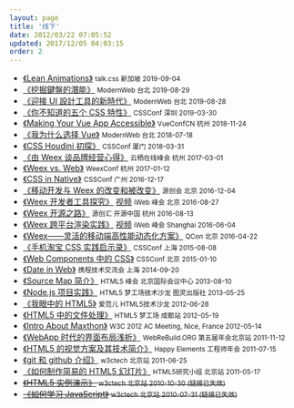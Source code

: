 ```yaml
---
layout: page
title: '线下'
date: 2012/03/22 07:05:52
updated: 2017/12/05 04:03:15
order: 2
---
```


* [《Lean Animations》](https://jinjiang.dev/slides/lean-animations) <small>talk.css 新加坡 2019-09-04</small>
* [《挖掘鍵盤的潛能》](https://jinjiang.dev/slides/kb-discovery) <small>ModernWeb 台北 2019-08-29</small>
* [《迎接 UI 設計工具的新時代》](https://jinjiang.dev/slides/ui-design-tools) <small>ModernWeb 台北 2019-08-28</small>
* [《你不知道的五个 CSS 特性》](https://jinjiang.dev/slides/five-css-features) <small>CSSConf 深圳 2019-03-30</small>
* [《Making Your Vue App Accessible》](https://jinjiang.dev/slides/vue-a11y-utils) <small>VueConfCN 杭州 2018-11-24</small>
* [《我为什么选择 Vue》](https://jinjiang.dev/slides/why-vue) <small>ModernWeb 台北 2018-07-18</small>
* [《CSS Houdini 初探》](https://jinjiang.dev/slides/css-houdini) <small>CSSConf 厦门 2018-03-31</small>
* [《由 Weex 谈品牌经营心得》](https://jinjiang.dev/slides/weex-opensource-branding) <small>云栖在线峰会 杭州 2017-03-01</small>
* [《Weex vs. Web》](https://jinjiang.dev/slides/weex-web) <small>WeexConf 杭州 2017-01-12</small>
* [《CSS in Native》](https://jinjiang.dev/slides/weex-css) <small>CSSConf 广州 2016-12-17</small>
* [《移动开发与 Weex 的改变和被改变》](https://jinjiang.dev/slides/weex-osc2016-beijing) <small>源创会 北京 2016-12-04</small>
* [《Weex 开发者工具探究》](https://pan.baidu.com/s/1c2oiFE4) [视频](https://pan.baidu.com/s/1slF207z) <small>iWeb 峰会 北京 2016-08-27</small>
* [《Weex 开源之路》](https://jinjiang.dev/slides/weex-osc2016) <small>源创汇 开源中国 杭州 2016-08-13</small>
* [《Weex 跨平台渲染实践》](https://pan.baidu.com/s/1jI2eKui) [视频](https://pan.baidu.com/s/1i4XFqgH) <small>iWeb 峰会 Shanghai 2016-06-04</small>
* [《Weex——灵活的移动端高性能动态化方案》](http://www.infoq.com/cn/presentations/weex-flexible-mobile-terminal-high-performance-dynamic-program) <small>QCon 北京 2016-04-22</small>
* [《手机淘宝 CSS 实践启示录》](https://jinjiang.dev/slides/taobao-css-memos/) <small>CSSConf 上海 2015-08-08</small>
* [《Web Components 中的 CSS》](/slides/css-scoping/) <small>CSSConf 北京 2015-01-10</small>
* [《Date in Web》](/slides/date-in-web/) <small>携程技术交流会 上海 2014-09-20</small>
* [《Source Map 简介》](/slides/source-map-intro/) <small>HTML5 峰会 北京国际会议中心 2013-08-10</small>
* [《Node.js 项目实践》](/slides/node-js-practice) <small>HTML5 梦工场技术沙龙 图灵出版社 2013-05-25</small>
* [《我眼中的 HTML5》](/slides/my-view-of-html5) <small>爱范儿 HTML5技术沙龙 2012-06-28</small>
* [《HTML5 中的文件处理》](/slides/files-in-html5) <small>HTML5 梦工场 成都站 2012-05-19</small>
* [《Intro About Maxthon》](/slides/intro-about-maxthon) <small>W3C 2012 AC Meeting, Nice, France 2012-05-14</small>
* [《WebApp 时代的界面布局浅析》](/slides/think-about-webapp-layout) <small>WebReBuild.ORG 第五届年会北京站 2011-11-12</small>
* [《HTML5 的视觉方案及其技术简介》](/slides/new-generated-html5-ui) <small>Happy Elements 工程师年会 2011-07-15</small>
* [《git 和 github 介绍》](/slides/learning-git) <small>w3ctech 北京站 2011-06-25</small>
* [《如何制作简易的 HTML5 幻灯片》](/slides/how-to-build-html5-slides) <small>HTML5研究小组 北京站 2011-05-17</small>
* <s>[《HTML5 实例演示》](http://www.slideshare.net/jinjiang/html-5demo20101030) <small>w3ctech 北京站 2010-10-30 (链接已失效)</s></small>
* <s>[《如何学习 JavaScript》](http://www.slideshare.net/jinjiang/learning-javascript) <small>w3ctech 北京站 2010-07-31 (链接已失效)</s></small>
